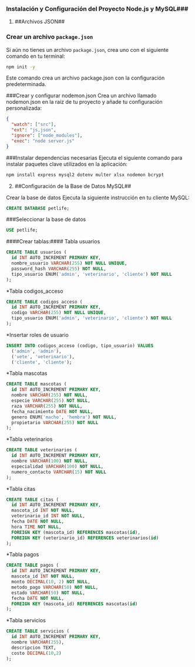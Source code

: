 ### Instalación y Configuración del Proyecto Node.js y MySQL###

1. ##Archivos JSON##

### Crear un archivo `package.json`  
Si aún no tienes un archivo `package.json`, crea uno con el siguiente comando en tu terminal:

```bash
npm init -y
```
Este comando crea un archivo package.json con la configuración predeterminada.

###Crear y configurar nodemon.json
Crea un archivo llamado nodemon.json en la raíz de tu proyecto y añade tu configuración personalizada:

```json
{
  "watch": ["src"],
  "ext": "js,json",
  "ignore": ["node_modules"],
  "exec": "node server.js"
}
```
###Instalar dependencias necesarias
Ejecuta el siguiente comando para instalar paquetes clave utilizados en la aplicación:

```bash
npm install express mysql2 dotenv multer xlsx nodemon bcrypt
```
2. ##Configuración de la Base de Datos MySQL##

Crear la base de datos
Ejecuta la siguiente instrucción en tu cliente MySQL:

```sql
CREATE DATABASE petlife;
```
###Seleccionar la base de datos
```sql
USE petlife;
```
####Crear tablas:####
Tabla usuarios
```sql
CREATE TABLE usuarios (
  id INT AUTO_INCREMENT PRIMARY KEY,
  nombre_usuario VARCHAR(255) NOT NULL UNIQUE,
  password_hash VARCHAR(255) NOT NULL,
  tipo_usuario ENUM('admin', 'veterinario', 'cliente') NOT NULL
);
```
*Tabla codigos_acceso
```sql
CREATE TABLE codigos_acceso (
  id INT AUTO_INCREMENT PRIMARY KEY,
  codigo VARCHAR(255) NOT NULL UNIQUE,
  tipo_usuario ENUM('admin', 'veterinario', 'cliente') NOT NULL
);
```
*Insertar roles de usuario
```sql
INSERT INTO codigos_acceso (codigo, tipo_usuario) VALUES
  ('admin', 'admin'),
  ('vete', 'veterinario'),
  ('cliente', 'cliente');
```
*Tabla mascotas
```sql
CREATE TABLE mascotas (
  id INT AUTO_INCREMENT PRIMARY KEY,
  nombre VARCHAR(255) NOT NULL,
  especie VARCHAR(255) NOT NULL,
  raza VARCHAR(255) NOT NULL,
  fecha_nacimiento DATE NOT NULL,
  genero ENUM('macho', 'hembra') NOT NULL,
  propietario VARCHAR(255) NOT NULL
);
```
*Tabla veterinarios
```sql
CREATE TABLE veterinarios (
  id INT AUTO_INCREMENT PRIMARY KEY,
  nombre VARCHAR(100) NOT NULL,
  especialidad VARCHAR(100) NOT NULL,
  numero_contacto VARCHAR(15) NOT NULL
);
```
*Tabla citas
```sql
CREATE TABLE citas (
  id INT AUTO_INCREMENT PRIMARY KEY,
  mascota_id INT NOT NULL,
  veterinario_id INT NOT NULL,
  fecha DATE NOT NULL,
  hora TIME NOT NULL,
  FOREIGN KEY (mascota_id) REFERENCES mascotas(id),
  FOREIGN KEY (veterinario_id) REFERENCES veterinarios(id)
);
```
*Tabla pagos
```sql
CREATE TABLE pagos (
  id INT AUTO_INCREMENT PRIMARY KEY,
  mascota_id INT NOT NULL,
  monto DECIMAL(10, 2) NOT NULL,
  metodo_pago VARCHAR(50) NOT NULL,
  estado VARCHAR(50) NOT NULL,
  fecha DATE NOT NULL,
  FOREIGN KEY (mascota_id) REFERENCES mascotas(id)
);
```
*Tabla servicios
```sql
CREATE TABLE servicios (
  id INT AUTO_INCREMENT PRIMARY KEY,
  nombre VARCHAR(255),
  descripcion TEXT,
  costo DECIMAL(10,2)
);
```
